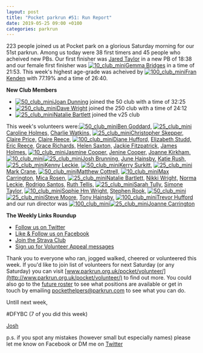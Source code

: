 ```yaml
---
layout: post
title: "Pocket parkrun #51: Run Report"
date: 2019-05-25 09:00 +0100
categories: parkrun
---
```


223 people joined us at Pocket park on a glorious Saturday morning for our 51st parkrun. Among us today were 38 first timers and 45 people who acheived new PBs. Our first finisher was [Jared Taylor](https://www.parkrun.org.uk/pocket/results/latestresults/athletehistory?athleteNumber=4706699) in a new PB of 18:38 and our female first finisher was [![10_club_mini](https://images.parkrun.com/blogs.dir/1667/files/2019/02/10_club_mini-e1550337085201.jpg)](https://images.parkrun.com/blogs.dir/1667/files/2019/02/10_club_mini-e1550337085201.jpg)[Gemma Bridges](https://www.parkrun.org.uk/pocket/results/latestresults/athletehistory?athleteNumber=1045158) in a time of 21:53. This week's highest age-grade was acheived by [![100_club_mini](https://images.parkrun.com/blogs.dir/1667/files/2019/02/100_club_mini-e1550337018730.jpg)](https://images.parkrun.com/blogs.dir/1667/files/2019/02/100_club_mini-e1550337018730.jpg)[Fran Kenden](https://www.parkrun.org.uk/pocket/results/latestresults/athletehistory?athleteNumber=5506) with 77.19% and a time of 26:40.

**New Club Members**

*   [![50_club_mini](https://images.parkrun.com/blogs.dir/1667/files/2019/02/50_club_mini-e1550336989477.jpg)](https://images.parkrun.com/blogs.dir/1667/files/2019/02/50_club_mini-e1550336989477.jpg)[Joan Dunning](https://www.parkrun.org.uk/pocket/results/latestresults/athletehistory?athleteNumber=1174648) joined the 50 club with a time of 32:25
*   [![250_club_mini](https://images.parkrun.com/blogs.dir/1667/files/2019/02/250_club_mini-e1550337068377.jpg)](https://images.parkrun.com/blogs.dir/1667/files/2019/02/250_club_mini-e1550337068377.jpg)[Dave Wright](https://www.parkrun.org.uk/pocket/results/latestresults/athletehistory?athleteNumber=5505) joined the 250 club with a time of 24:12
*   [![25_club_mini](https://images.parkrun.com/blogs.dir/1667/files/2019/02/25_club_mini-e1550337100687.jpg)](https://images.parkrun.com/blogs.dir/1667/files/2019/02/25_club_mini-e1550337100687.jpg)[Natalie Bartlett](http://www.parkrun.org.uk/results/athleteresultshistory/?athleteNumber=1795380) joined the v25 club

This week's volunteers were:[![50_club_mini](https://images.parkrun.com/blogs.dir/1667/files/2019/02/50_club_mini-e1550336989477.jpg)](https://images.parkrun.com/blogs.dir/1667/files/2019/02/50_club_mini-e1550336989477.jpg)[Ben Goddard,](https://www.parkrun.org.uk/athleteresultshistory?athleteNumber=753556) [![25_club_mini](https://images.parkrun.com/blogs.dir/1667/files/2019/02/25_club_mini-e1550337100687.jpg)](https://images.parkrun.com/blogs.dir/1667/files/2019/02/25_club_mini-e1550337100687.jpg)[Caroline Holmes,](http://www.parkrun.org.uk/results/athleteresultshistory/?athleteNumber=415657) [Charlie Watkins,](https://www.parkrun.org.uk/results/athleteresultshistory/?athleteNumber=4847891) [![25_club_mini](https://images.parkrun.com/blogs.dir/1667/files/2019/02/25_club_mini-e1550337100687.jpg)](https://images.parkrun.com/blogs.dir/1667/files/2019/02/25_club_mini-e1550337100687.jpg)[Christopher Skepper,](http://www.parkrun.org.uk/results/athleteresultshistory/?athleteNumber=3655506) [Claire Price,](http://www.parkrun.org.uk/results/athleteresultshistory/?athleteNumber=2025784) [Claire Reece,](http://www.parkrun.org.uk/results/athleteresultshistory/?athleteNumber=4701687) [![100_club_mini](https://images.parkrun.com/blogs.dir/1667/files/2019/02/100_club_mini-e1550337018730.jpg)](https://images.parkrun.com/blogs.dir/1667/files/2019/02/100_club_mini-e1550337018730.jpg)[Diane Hufford,](http://www.parkrun.org.uk/results/athleteresultshistory/?athleteNumber=340498) [Elizabeth Studd,](https://www.parkrun.org.uk/results/athleteresultshistory/?athleteNumber=5216917) [Eric Reece,](https://www.parkrun.org.uk/pocket/results/athletehistory/?athleteNumber=5148717) [Grace Richards,](http://www.parkrun.org.uk/results/athleteresultshistory/?athleteNumber=5429459) [Helen Saxton,](http://www.parkrun.org.uk/results/athleteresultshistory/?athleteNumber=831489) [Jackie Fitzpatrick,](https://www.parkrun.org.uk/athleteresultshistory?athleteNumber=4914271) [James Holmes,](http://www.parkrun.org.uk/results/athleteresultshistory/?athleteNumber=467964) [![10_club_mini](https://images.parkrun.com/blogs.dir/1667/files/2019/02/10_club_mini-e1550337085201.jpg)](https://images.parkrun.com/blogs.dir/1667/files/2019/02/10_club_mini-e1550337085201.jpg)[Jasmine Cooper,](https://www.parkrun.org.uk/results/athleteresultshistory/?athleteNumber=1554133) [Jenine Cooper,](https://www.parkrun.org.uk/athleteresultshistory?athleteNumber=1061334) [Joanne Kirkham,](http://www.parkrun.org.uk/results/athleteresultshistory/?athleteNumber=4936439) [![10_club_mini](https://images.parkrun.com/blogs.dir/1667/files/2019/02/10_club_mini-e1550337085201.jpg)](https://images.parkrun.com/blogs.dir/1667/files/2019/02/10_club_mini-e1550337085201.jpg)[![25_club_mini](https://images.parkrun.com/blogs.dir/1667/files/2019/02/25_club_mini-e1550337100687.jpg)](https://images.parkrun.com/blogs.dir/1667/files/2019/02/25_club_mini-e1550337100687.jpg)[Josh Brunning,](http://www.parkrun.org.uk/results/athleteresultshistory/?athleteNumber=4196740) [June Hainsby,](http://www.parkrun.org.uk/results/athleteresultshistory/?athleteNumber=4756215) [Katie Rush,](http://www.parkrun.org.uk/results/athleteresultshistory/?athleteNumber=3177984) [![25_club_mini](https://images.parkrun.com/blogs.dir/1667/files/2019/02/25_club_mini-e1550337100687.jpg)](https://images.parkrun.com/blogs.dir/1667/files/2019/02/25_club_mini-e1550337100687.jpg)[Kenny Leckie,](http://www.parkrun.org.uk/results/athleteresultshistory/?athleteNumber=4073128) [![50_club_mini](https://images.parkrun.com/blogs.dir/1667/files/2019/02/50_club_mini-e1550336989477.jpg)](https://images.parkrun.com/blogs.dir/1667/files/2019/02/50_club_mini-e1550336989477.jpg)[Kerry Surkitt,](https://www.parkrun.org.uk/results/athleteresultshistory/?athleteNumber=693485) [![25_club_mini](https://images.parkrun.com/blogs.dir/1667/files/2019/02/25_club_mini-e1550337100687.jpg)](https://images.parkrun.com/blogs.dir/1667/files/2019/02/25_club_mini-e1550337100687.jpg)[Mark Crane,](http://www.parkrun.org.uk/results/athleteresultshistory/?athleteNumber=4072444) [![50_club_mini](https://images.parkrun.com/blogs.dir/1667/files/2019/02/50_club_mini-e1550336989477.jpg)](https://images.parkrun.com/blogs.dir/1667/files/2019/02/50_club_mini-e1550336989477.jpg)[Matthew Cottrell,](https://www.parkrun.org.uk/athleteresultshistory?athleteNumber=1165737) [![10_club_mini](https://images.parkrun.com/blogs.dir/1667/files/2019/02/10_club_mini-e1550337085201.jpg)](https://images.parkrun.com/blogs.dir/1667/files/2019/02/10_club_mini-e1550337085201.jpg)[Max Carrington,](http://www.parkrun.org.uk/results/athleteresultshistory/?athleteNumber=512408) [Mica Rosen,](https://www.parkrun.org.uk/results/athleteresultshistory/?athleteNumber=3777917) [![25_club_mini](https://images.parkrun.com/blogs.dir/1667/files/2019/02/25_club_mini-e1550337100687.jpg)](https://images.parkrun.com/blogs.dir/1667/files/2019/02/25_club_mini-e1550337100687.jpg)[Natalie Bartlett,](http://www.parkrun.org.uk/results/athleteresultshistory/?athleteNumber=1795380) [Nikki Wright,](http://www.parkrun.org.uk/results/athleteresultshistory/?athleteNumber=4524361) [Norma Leckie,](http://www.parkrun.org.uk/results/athleteresultshistory/?athleteNumber=85968) [Rodrigo Santos,](https://www.parkrun.org.uk/results/athleteresultshistory/?athleteNumber=1419414) [Ruth Tellis,](https://www.parkrun.org.uk/athleteresultshistory?athleteNumber=4701413) [![25_club_mini](https://images.parkrun.com/blogs.dir/1667/files/2019/02/25_club_mini-e1550337100687.jpg)](https://images.parkrun.com/blogs.dir/1667/files/2019/02/25_club_mini-e1550337100687.jpg)[Sarah Tully,](http://www.parkrun.org.uk/results/athleteresultshistory/?athleteNumber=4909207) [Simone Taylor,](http://www.parkrun.org.uk/athleteresultshistory?athleteNumber=693581) [![10_club_mini](https://images.parkrun.com/blogs.dir/1667/files/2019/02/10_club_mini-e1550337085201.jpg)](https://images.parkrun.com/blogs.dir/1667/files/2019/02/10_club_mini-e1550337085201.jpg)[Sophie Hm Wright,](http://www.parkrun.org.uk/results/athleteresultshistory/?athleteNumber=4524393) [Stephen Rook,](https://www.parkrun.org.uk/athleteresultshistory?athleteNumber=4764709) [![50_club_mini](https://images.parkrun.com/blogs.dir/1667/files/2019/02/50_club_mini-e1550336989477.jpg)](https://images.parkrun.com/blogs.dir/1667/files/2019/02/50_club_mini-e1550336989477.jpg)[![25_club_mini](https://images.parkrun.com/blogs.dir/1667/files/2019/02/25_club_mini-e1550337100687.jpg)](https://images.parkrun.com/blogs.dir/1667/files/2019/02/25_club_mini-e1550337100687.jpg)[Steve Moore,](http://www.parkrun.org.uk/results/athleteresultshistory/?athleteNumber=1771782) [Tony Hainsby,](http://www.parkrun.org.uk/athleteresultshistory?athleteNumber=249147) [![100_club_mini](https://images.parkrun.com/blogs.dir/1667/files/2019/02/100_club_mini-e1550337018730.jpg)](https://images.parkrun.com/blogs.dir/1667/files/2019/02/100_club_mini-e1550337018730.jpg)[Trevor Hufford](http://www.parkrun.org.uk/results/athleteresultshistory/?athleteNumber=339748) and our run director was [![100_club_mini](https://images.parkrun.com/blogs.dir/1667/files/2019/02/100_club_mini-e1550337018730.jpg)](https://images.parkrun.com/blogs.dir/1667/files/2019/02/100_club_mini-e1550337018730.jpg)[![25_club_mini](https://images.parkrun.com/blogs.dir/1667/files/2019/02/25_club_mini-e1550337100687.jpg)](https://images.parkrun.com/blogs.dir/1667/files/2019/02/25_club_mini-e1550337100687.jpg)[Joanne Carrington](http://www.parkrun.org.uk/results/athleteresultshistory/?athleteNumber=181580)[](http://www.parkrun.org.uk/results/athleteresultshistory/?athleteNumber=339748)

**The Weekly Links Roundup**

*   [Follow us on Twitter](https://twitter.com/pocketparkrun)
*   [Like & Follow us on Facebook](https://www.facebook.com/pocketparkrun/)
*   [Join the Strava Club](https://www.strava.com/clubs/pocketparkrun)
*   [Sign up for Volunteer Appeal messages](https://www.parkrun.com/runner/opt-ins/?Country=UK)

Thank you to everyone who ran, jogged walked, cheered or volunteered this week. If you'd like to join list of volunteers for next Saturday (or any Saturday) you can visit [www.parkrun.org.uk/pocket/volunteer/](http://www.parkrun.org.uk/pocket/volunteer/) to find out more. You could also go to the [future roster](http://www.parkrun.org.uk/pocket/futureroster/ "future roster") to see what positions are available or get in touch by emailing [pockethelpers@parkrun.com](mailto:pockethelpers@parkrun.com) to see what you can do.

Untill next week,

#DFYBC (7 of you did this week)

[Josh](http://www.parkrun.org.uk/results/athleteresultshistory/?athleteNumber=4196740)

p.s. if you spot any mistakes (however small but especially names) please let me know on Facebook or DM me on [Twitter](https://twitter.com/_Josh_justJosh)
